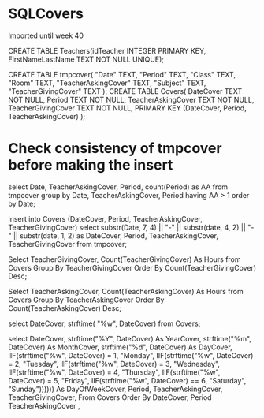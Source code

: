 # SQLCovers
Imported until week 40


CREATE TABLE Teachers(idTeacher INTEGER PRIMARY KEY, FirstNameLastName TEXT NOT NULL UNIQUE);

CREATE TABLE tmpcover(
  "Date" TEXT,
  "Period" TEXT,
  "Class" TEXT,
  "Room" TEXT,
  "TeacherAskingCover" TEXT,
  "Subject" TEXT,
  "TeacherGivingCover" TEXT
);
CREATE TABLE Covers(
DateCover TEXT NOT NULL,
Period TEXT NOT NULL,
TeacherAskingCover TEXT NOT NULL,
TeacherGivingCover TEXT NOT NULL,
PRIMARY KEY (DateCover, Period, TeacherAskingCover)
);

# Check consistency of tmpcover before making the insert
select Date, TeacherAskingCover, Period, count(Period) as AA from tmpcover group by Date, TeacherAskingCover, Period having AA > 1 order by Date;

insert into Covers (DateCover, Period, TeacherAskingCover, TeacherGivingCover) select substr(Date, 7, 4) || "-" || substr(date, 4, 2) || "-" || substr(date, 1, 2) as DateCover, Period, TeacherAskingCover, TeacherGivingCover from tmpcover;

Select TeacherGivingCover, Count(TeacherGivingCover) As Hours from Covers Group By TeacherGivingCover Order By Count(TeacherGivingCover) Desc;

Select TeacherAskingCover, Count(TeacherAskingCover) As Hours from Covers Group By TeacherAskingCover Order By Count(TeacherAskingCover) Desc;

select DateCover, strftime( "%w", DateCover) from Covers;

select DateCover, strftime("%Y", DateCover) As YearCover, strftime("%m", DateCover) As MonthCover, strftime("%d", DateCover) As DayCover,
	IIF(strftime("%w", DateCover) = 1, "Monday", IIF(strftime("%w", DateCover) = 2, "Tuesday", IIF(strftime("%w", DateCover) = 3, "Wednesday", IIF(strftime("%w", DateCover) = 4, "Thursday", IIF(strftime("%w", DateCover) = 5, "Friday", IIF(strftime("%w", DateCover) == 6, "Saturday", "Sunday")))))) As DayOfWeekCover, Period, TeacherAskingCover, TeacherGivingCover,
From Covers
Order By DateCover, Period TeacherAskingCover
,
